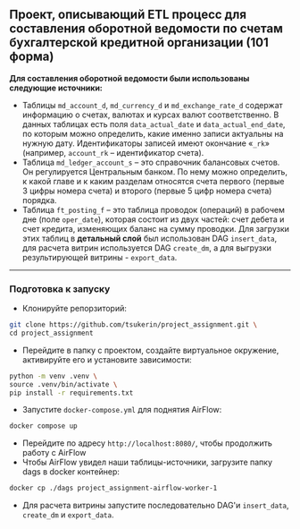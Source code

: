 ## Проект, описывающий ETL процесс для составления оборотной ведомости по счетам бухгалтерской кредитной организации (101 форма)
**Для составления оборотной ведомости были использованы следующие источники:**
- Таблицы `md_account_d`, `md_currency_d` и `md_exchange_rate_d` содержат информацию о счетах, валютах и курсах валют соответственно. В данных таблицах есть поля `data_actual_date` и `data_actual_end_date`, по которым можно определить, какие именно записи актуальны на нужную дату. Идентификаторы записей имеют окончание «`_rk`» (например, `account_rk` – идентификатор счета).
- Таблица `md_ledger_account_s` – это справочник балансовых счетов. Он регулируется Центральным банком. По нему можно определить, к какой главе и к каким разделам относятся счета первого (первые 3 цифры номера счета) и второго (первые 5 цифр номера счета) порядка.
- Таблица `ft_posting_f` – это таблица проводок (операций) в рабочем дне (поле `oper_date`), которая состоит из двух частей: счет дебета и счет кредита, изменяющих баланс на сумму проводки.
Для загрузки этих таблиц в **детальный слой** был использован DAG `insert_data`, для расчета витрин используется DAG `create_dm`, а для выгрузки результирующей витрины - `export_data`.
---
### Подготовка к запуску
- Клонируйте репорзиторий:
```sh
git clone https://github.com/tsukerin/project_assignment.git \
cd project_assignment
```
- Перейдите в папку с проектом, создайте виртуальное окружение, активируйте его и установите зависимости:
```sh
python -m venv .venv \
source .venv/bin/activate \
pip install -r requirements.txt
```
- Запустите `docker-compose.yml` для поднятия AirFlow:
```sh
docker compose up
```
- Перейдите по адресу `http://localhost:8080/`, чтобы продолжить работу с AirFlow 
- Чтобы AirFlow увидел наши таблицы-источники, загрузите папку dags в docker контейнер:
```sh
docker cp ./dags project_assignment-airflow-worker-1
```
- Для расчета витрины запустите последовательно DAG'и `insert_data`, `create_dm` и `export_data`.
